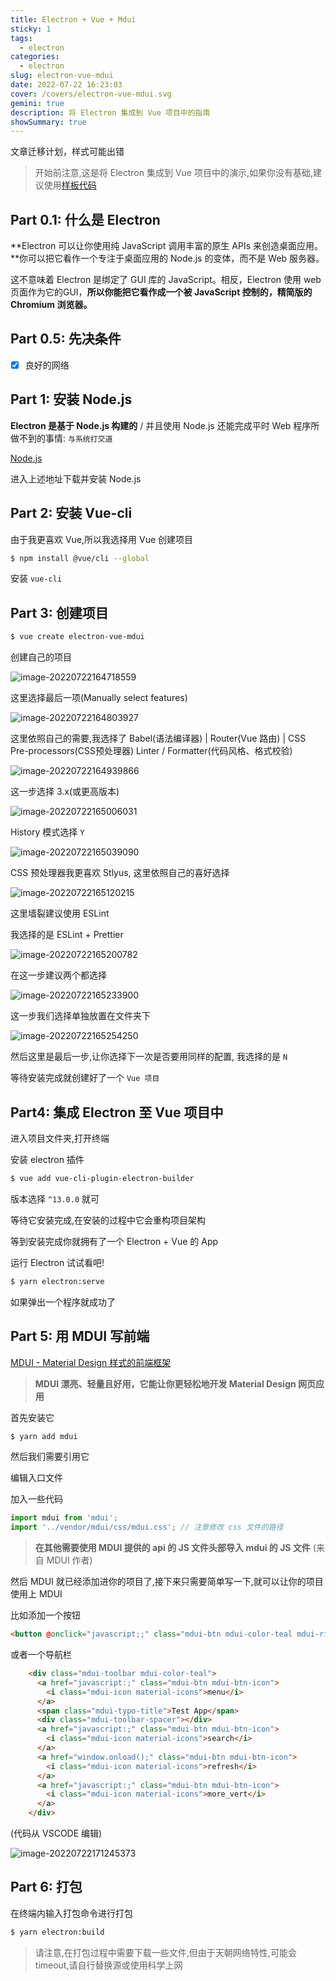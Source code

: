 ```yaml
---
title: Electron + Vue + Mdui
sticky: 1
tags:
  - electron
categories:
  - electron
slug: electron-vue-mdui
date: 2022-07-22 16:23:03
cover: /covers/electron-vue-mdui.svg
gemini: true
description: 将 Electron 集成到 Vue 项目中的指南
showSummary: true
---
```

文章迁移计划，样式可能出错

> 开始前注意,这是将 Electron 集成到 Vue 项目中的演示,如果你没有基础,建议使用[样板代码](https://github.com/SimulatedGREG/electron-vue)

## Part 0.1: 什么是 Electron

**Electron 可以让你使用纯 JavaScript 调用丰富的原生 APIs 来创造桌面应用。**你可以把它看作一个专注于桌面应用的 Node.js 的变体，而不是 Web 服务器。

这不意味着 Electron 是绑定了 GUI 库的 JavaScript。相反，Electron 使用 web 页面作为它的GUI，**所以你能把它看作成一个被 JavaScript 控制的，精简版的 Chromium 浏览器。**

## Part 0.5: 先决条件

- [x] 良好的网络

## Part 1: 安装 Node.js

**Electron 是基于 Node.js 构建的** / 并且使用 Node.js 还能完成平时 Web 程序所做不到的事情: `与系统打交道`

[Node.js](https://nodejs.org/)

进入上述地址下载并安装 Node.js

## Part 2: 安装 Vue-cli

由于我更喜欢 Vue,所以我选择用 Vue 创建项目

```bash
$ npm install @vue/cli --global
```

安装 `vue-cli`

## Part 3: 创建项目

```bash
$ vue create electron-vue-mdui
```

创建自己的项目

![image-20220722164718559](https://api.hesiy.cn/api/cross?fetch=https://i0.hdslb.com/bfs/album/c059674e13fba60852652ed9c48c1c52fe95cc63.png)

这里选择最后一项(Manually select features)

![image-20220722164803927](https://api.hesiy.cn/api/cross?fetch=https://i0.hdslb.com/bfs/album/d6078ce2c01f0c180ca9d7a1c32f47c271ea0071.png)

这里依照自己的需要,我选择了 Babel(语法编译器) | Router(Vue 路由) | CSS Pre-processors(CSS预处理器) Linter / Formatter(代码风格、格式校验)

![image-20220722164939866](https://api.hesiy.cn/api/cross?fetch=https://i0.hdslb.com/bfs/album/678861d38a4bf074dae2925aef1364f51342badc.png)

这一步选择 3.x(或更高版本)

![image-20220722165006031](https://api.hesiy.cn/api/cross?fetch=https://i0.hdslb.com/bfs/album/6cddc5515bcc6b84457abb099d24a03db8032e3c.png)

History 模式选择 `Y` 

![image-20220722165039090](https://api.hesiy.cn/api/cross?fetch=https://i0.hdslb.com/bfs/album/8324dcb626a202b1e3374280197ca9d378be4b10.png)

CSS 预处理器我更喜欢 Stlyus, 这里依照自己的喜好选择

![image-20220722165120215](https://api.hesiy.cn/api/cross?fetch=https://i0.hdslb.com/bfs/album/5358d1dc61a13dd9734947d2ba923c9cf1ef1fe4.png)

这里墙裂建议使用 ESLint

我选择的是 ESLint + Prettier

![image-20220722165200782](https://api.hesiy.cn/api/cross?fetch=https://i0.hdslb.com/bfs/album/98c501aa53b8a0856b7e6db9c71ae71f01c98c27.png)

在这一步建议两个都选择

![image-20220722165233900](https://api.hesiy.cn/api/cross?fetch=https://i0.hdslb.com/bfs/album/994a084bcb79e8409741914c30237611b5ad45df.png)

这一步我们选择单独放置在文件夹下

![image-20220722165254250](https://api.hesiy.cn/api/cross?fetch=https://i0.hdslb.com/bfs/album/971f5038fc1d36d7f2d4e7439ca40f6bd8082e26.png)

然后这里是最后一步,让你选择下一次是否要用同样的配置, 我选择的是 `N`

等待安装完成就创建好了一个 `Vue 项目`

## Part4: 集成 Electron 至 Vue 项目中

进入项目文件夹,打开终端

安装 electron 插件

```bash
$ vue add vue-cli-plugin-electron-builder
```

版本选择 `^13.0.0` 就可

等待它安装完成,在安装的过程中它会重构项目架构

等到安装完成你就拥有了一个 Electron + Vue 的 App

运行 Electron 试试看吧!

```bash
$ yarn electron:serve
```

如果弹出一个程序就成功了

## Part 5: 用 MDUI 写前端

[MDUI - Material Design 样式的前端框架](https://www.mdui.org/)

> **MDUI 漂亮、轻量且好用，它能让你更轻松地开发 Material Design 网页应用**

首先安装它

```bash
$ yarn add mdui
```

然后我们需要引用它

编辑入口文件

加入一些代码

```javascript
import mdui from 'mdui';
import '../vendor/mdui/css/mdui.css'; // 注意修改 css 文件的路径
```

> **在其他需要使用 MDUI 提供的 api 的 JS 文件头部导入 mdui 的 JS 文件** (来自 MDUI 作者)

然后 MDUI 就已经添加进你的项目了,接下来只需要简单写一下,就可以让你的项目使用上 MDUI

比如添加一个按钮

```html
<button @onclick="javascript;;" class="mdui-btn mdui-color-teal mdui-ripple">button</button>
```

或者一个导航栏

```html
    <div class="mdui-toolbar mdui-color-teal">
      <a href="javascript:;" class="mdui-btn mdui-btn-icon">
        <i class="mdui-icon material-icons">menu</i>
      </a>
      <span class="mdui-typo-title">Test App</span>
      <div class="mdui-toolbar-spacer"></div>
      <a href="javascript:;" class="mdui-btn mdui-btn-icon">
        <i class="mdui-icon material-icons">search</i>
      </a>
      <a href="window.onload();" class="mdui-btn mdui-btn-icon">
        <i class="mdui-icon material-icons">refresh</i>
      </a>
      <a href="javascript:;" class="mdui-btn mdui-btn-icon">
        <i class="mdui-icon material-icons">more_vert</i>
      </a>
    </div>
```

(代码从 VSCODE 编辑)

![image-20220722171245373](https://api.hesiy.cn/api/cross?fetch=https://i0.hdslb.com/bfs/album/f144fbad397951d3d16febc560ff4fe3e013e3ed.png)

## Part 6: 打包

在终端内输入打包命令进行打包

```bash
$ yarn electron:build
```

> 请注意,在打包过程中需要下载一些文件,但由于天朝网络特性,可能会 timeout,请自行替换源或使用科学上网

